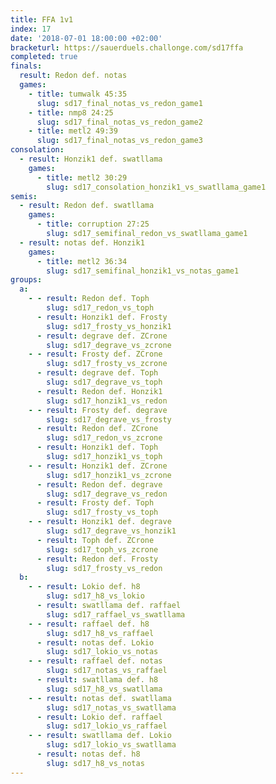 ```yaml
---
title: FFA 1v1
index: 17
date: '2018-07-01 18:00:00 +02:00'
bracketurl: https://sauerduels.challonge.com/sd17ffa
completed: true
finals:
  result: Redon def. notas
  games:
    - title: tumwalk 45:35
      slug: sd17_final_notas_vs_redon_game1
    - title: nmp8 24:25
      slug: sd17_final_notas_vs_redon_game2
    - title: metl2 49:39
      slug: sd17_final_notas_vs_redon_game3
consolation:
  - result: Honzik1 def. swatllama
    games:
      - title: metl2 30:29
        slug: sd17_consolation_honzik1_vs_swatllama_game1
semis:
  - result: Redon def. swatllama
    games:
      - title: corruption 27:25
        slug: sd17_semifinal_redon_vs_swatllama_game1
  - result: notas def. Honzik1
    games:
      - title: metl2 36:34
        slug: sd17_semifinal_honzik1_vs_notas_game1
groups:
  a:
    - - result: Redon def. Toph
        slug: sd17_redon_vs_toph
      - result: Honzik1 def. Frosty
        slug: sd17_frosty_vs_honzik1
      - result: degrave def. ZCrone
        slug: sd17_degrave_vs_zcrone
    - - result: Frosty def. ZCrone
        slug: sd17_frosty_vs_zcrone
      - result: degrave def. Toph
        slug: sd17_degrave_vs_toph
      - result: Redon def. Honzik1
        slug: sd17_honzik1_vs_redon
    - - result: Frosty def. degrave
        slug: sd17_degrave_vs_frosty
      - result: Redon def. ZCrone
        slug: sd17_redon_vs_zcrone
      - result: Honzik1 def. Toph
        slug: sd17_honzik1_vs_toph
    - - result: Honzik1 def. ZCrone
        slug: sd17_honzik1_vs_zcrone
      - result: Redon def. degrave
        slug: sd17_degrave_vs_redon
      - result: Frosty def. Toph
        slug: sd17_frosty_vs_toph
    - - result: Honzik1 def. degrave
        slug: sd17_degrave_vs_honzik1
      - result: Toph def. ZCrone
        slug: sd17_toph_vs_zcrone
      - result: Redon def. Frosty
        slug: sd17_frosty_vs_redon
  b:
    - - result: Lokio def. h8
        slug: sd17_h8_vs_lokio
      - result: swatllama def. raffael
        slug: sd17_raffael_vs_swatllama
    - - result: raffael def. h8
        slug: sd17_h8_vs_raffael
      - result: notas def. Lokio
        slug: sd17_lokio_vs_notas
    - - result: raffael def. notas
        slug: sd17_notas_vs_raffael
      - result: swatllama def. h8
        slug: sd17_h8_vs_swatllama
    - - result: notas def. swatllama
        slug: sd17_notas_vs_swatllama
      - result: Lokio def. raffael
        slug: sd17_lokio_vs_raffael
    - - result: swatllama def. Lokio
        slug: sd17_lokio_vs_swatllama
      - result: notas def. h8
        slug: sd17_h8_vs_notas
---
```

